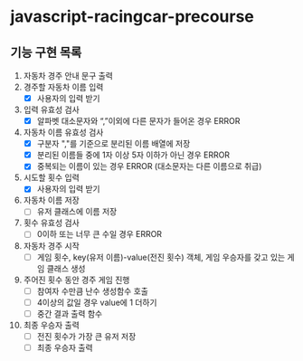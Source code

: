 # javascript-racingcar-precourse

## 기능 구현 목록

1. 자동차 경주 안내 문구 출력
2. 경주할 자동차 이름 입력
   - [x] 사용자의 입력 받기
3. 입력 유효성 검사
   - [x] 알파벳 대소문자와 “,”이외에 다른 문자가 들어온 경우 ERROR
4. 자동차 이름 유효성 검사
   - [x] 구분자 ","를 기준으로 분리된 이름 배열에 저장
   - [x] 분리된 이름들 중에 1자 이상 5자 이하가 아닌 경우 ERROR
   - [x] 중복되는 이름이 있는 경우 ERROR (대소문자는 다른 이름으로 취급)
5. 시도할 횟수 입력
   - [x] 사용자의 입력 받기
6. 자동차 이름 저장
   - [ ] 유저 클래스에 이름 저장
7. 횟수 유효성 검사
   - [ ] 0이하 또는 너무 큰 수일 경우 ERROR
8. 자동차 경주 시작
   - [ ] 게임 횟수, key(유저 이름)-value(전진 횟수) 객체, 게임 우승자를 갖고 있는 게임 클래스 생성
9. 주어진 횟수 동안 경주 게임 진행
   - [ ] 참여자 수만큼 난수 생성함수 호출
   - [ ] 4이상의 값일 경우 value에 1 더하기
   - [ ] 중간 결과 출력 함수
10. 최종 우승자 출력
    - [ ] 전진 횟수가 가장 큰 유저 저장
    - [ ] 최종 우승자 출력
